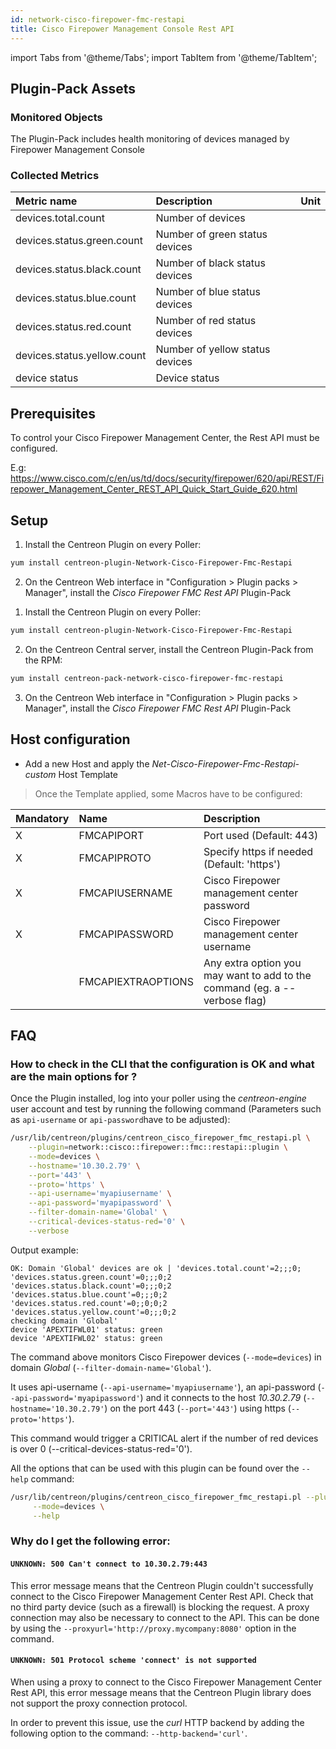 ```yaml
---
id: network-cisco-firepower-fmc-restapi
title: Cisco Firepower Management Console Rest API
---
```

import Tabs from '@theme/Tabs';
import TabItem from '@theme/TabItem';


## Plugin-Pack Assets

### Monitored Objects

The Plugin-Pack includes health monitoring of devices managed by Firepower Management Console

### Collected Metrics

<Tabs groupId="sync">
<TabItem value="Devices" label="Devices">

| Metric name                  | Description                     | Unit |
| :----------------------------| :------------------------------ | :--- |
| devices.total.count          | Number of devices               |      |
| devices.status.green.count   | Number of green status devices  |      |
| devices.status.black.count   | Number of black status devices  |      |
| devices.status.blue.count    | Number of blue status devices   |      |
| devices.status.red.count     | Number of red status devices    |      |
| devices.status.yellow.count  | Number of yellow status devices |      |
| device status                | Device status                   |      |

</TabItem>
</Tabs>

## Prerequisites

To control your Cisco Firepower Management Center, the Rest API must be configured.

E.g: https://www.cisco.com/c/en/us/td/docs/security/firepower/620/api/REST/Firepower_Management_Center_REST_API_Quick_Start_Guide_620.html

## Setup

<Tabs groupId="sync">
<TabItem value="Online License" label="Online License">

1. Install the Centreon Plugin on every Poller:

```bash
yum install centreon-plugin-Network-Cisco-Firepower-Fmc-Restapi
```

2. On the Centreon Web interface in "Configuration > Plugin packs > Manager", install the *Cisco Firepower FMC Rest API* Plugin-Pack

</TabItem>
<TabItem value="Offline License" label="Offline License">

1. Install the Centreon Plugin on every Poller:

```bash
yum install centreon-plugin-Network-Cisco-Firepower-Fmc-Restapi
```

2. On the Centreon Central server, install the Centreon Plugin-Pack from the RPM:

```bash
yum install centreon-pack-network-cisco-firepower-fmc-restapi
```

3. On the Centreon Web interface in "Configuration > Plugin packs > Manager", install the *Cisco Firepower FMC Rest API* Plugin-Pack

</TabItem>
</Tabs>

## Host configuration 

* Add a new Host and apply the *Net-Cisco-Firepower-Fmc-Restapi-custom* Host Template

> Once the Template applied, some Macros have to be configured:

| Mandatory | Name               | Description                                                                |
| :-------- | :----------------- | :------------------------------------------------------------------------- |
| X         | FMCAPIPORT         | Port used (Default: 443)                                                   |
| X         | FMCAPIPROTO        | Specify https if needed (Default: 'https')                                 |
| X         | FMCAPIUSERNAME     | Cisco Firepower management center password                                 |
| X         | FMCAPIPASSWORD     | Cisco Firepower management center username                                 |
|           | FMCAPIEXTRAOPTIONS | Any extra option you may want to add to the command (eg. a --verbose flag) |

## FAQ

### How to check in the CLI that the configuration is OK and what are the main options for ?

Once the Plugin installed, log into your poller using the *centreon-engine* user account and test by running the following command
(Parameters such as ```api-username``` or ```api-password```have to be adjusted):

```bash
/usr/lib/centreon/plugins/centreon_cisco_firepower_fmc_restapi.pl \
    --plugin=network::cisco::firepower::fmc::restapi::plugin \
    --mode=devices \
    --hostname='10.30.2.79' \
    --port='443' \
    --proto='https' \
    --api-username='myapiusername' \
    --api-password='myapipassword' \
    --filter-domain-name='Global' \
    --critical-devices-status-red='0' \
    --verbose
```

Output example:

```
OK: Domain 'Global' devices are ok | 'devices.total.count'=2;;;0; 'devices.status.green.count'=0;;;0;2 'devices.status.black.count'=0;;;0;2 'devices.status.blue.count'=0;;;0;2 'devices.status.red.count'=0;;0;0;2 'devices.status.yellow.count'=0;;;0;2
checking domain 'Global'
device 'APEXTIFWL01' status: green
device 'APEXTIFWL02' status: green
```

The command above monitors Cisco Firepower devices (```--mode=devices```) in domain *Global* (```--filter-domain-name='Global'```).

It uses api-username (```--api-username='myapiusername'```), an api-password (```--api-password='myapipassword'```)
and it connects to the host _10.30.2.79_ (```--hostname='10.30.2.79'```)
on the port 443 (```--port='443'```) using https (```--proto='https'```).

This command would trigger a CRITICAL alert if the number of red devices is over 0 (--critical-devices-status-red='0').

All the options that can be used with this plugin can be found over the ```--help``` command:

```bash
/usr/lib/centreon/plugins/centreon_cisco_firepower_fmc_restapi.pl --plugin=network::cisco::firepower::fmc::restapi::plugin \
     --mode=devices \
     --help
```

### Why do I get the following error: 

#### ```UNKNOWN: 500 Can't connect to 10.30.2.79:443```

This error message means that the Centreon Plugin couldn't successfully connect to the Cisco Firepower Management Center Rest API.
Check that no third party device (such as a firewall) is blocking the request.
A proxy connection may also be necessary to connect to the API. This can be done by using the ```--proxyurl='http://proxy.mycompany:8080'``` option in the command.

#### ```UNKNOWN: 501 Protocol scheme 'connect' is not supported```

When using a proxy to connect to the Cisco Firepower Management Center Rest API, this error message means that the Centreon Plugin library does not support
the proxy connection protocol.

In order to prevent this issue, use the *curl* HTTP backend by adding the following option to the command: ```--http-backend='curl'```.
